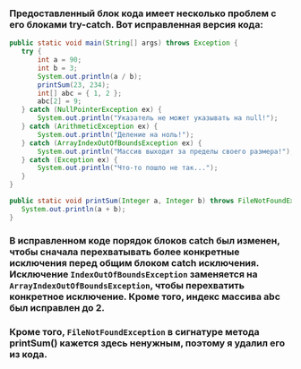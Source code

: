 ### Предоставленный блок кода имеет несколько проблем с его блоками try-catch. Вот исправленная версия кода:

```Java
public static void main(String[] args) throws Exception {
   try {
       int a = 90;
       int b = 3;
       System.out.println(a / b);
       printSum(23, 234);
       int[] abc = { 1, 2 };
       abc[2] = 9;
   } catch (NullPointerException ex) {
       System.out.println("Указатель не может указывать на null!");
   } catch (ArithmeticException ex) {
       System.out.println("Деление на ноль!");
   } catch (ArrayIndexOutOfBoundsException ex) {
       System.out.println("Массив выходит за пределы своего размера!");
   } catch (Exception ex) {
       System.out.println("Что-то пошло не так...");
   }
}

public static void printSum(Integer a, Integer b) throws FileNotFoundException {
   System.out.println(a + b);
}
```
### В исправленном коде порядок блоков catch был изменен, чтобы сначала перехватывать более конкретные исключения перед общим блоком catch исключения. Исключение `IndexOutOfBoundsException` заменяется на `ArrayIndexOutOfBoundsException`, чтобы перехватить конкретное исключение. Кроме того, индекс массива abc был исправлен до 2.

### Кроме того, `FileNotFoundException` в сигнатуре метода printSum() кажется здесь ненужным, поэтому я удалил его из кода.